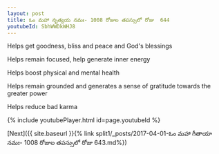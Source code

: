 ```yaml
---
layout: post
title: ఓం మహా నృత్యయ నమః- 1008 రోజుల తపస్సులో రోజు  644
youtubeId: SbhWWDkWHJ8
---
```

 
 
Helps get goodness, bliss and peace and God's blessings
 
Helps remain focused, help generate inner energy 
 
Helps boost physical and mental health 
 
Helps remain grounded and generates a sense of gratitude towards the greater power 
 
Helps reduce bad karma
 
 
 
 


{% include youtubePlayer.html id=page.youtubeId %}
 
[Next]({{ site.baseurl }}{% link  split1/_posts/2017-04-01-ఓం మహా గీతాయా నమః- 1008 రోజుల తపస్సులో రోజు  643.md%})
 
